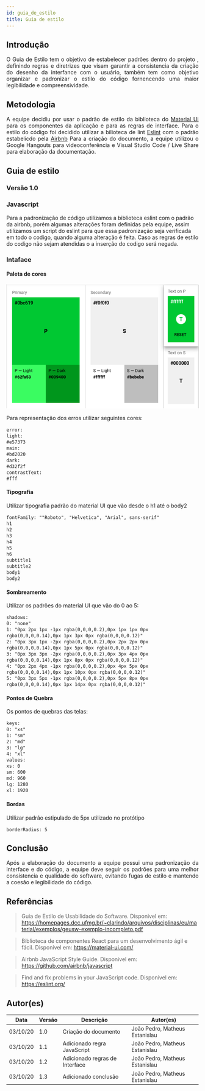 ```yaml
---
id: guia_de_estilo
title: Guia de estilo
---
```



## Introdução

<p align = "justify">
O Guia de Estilo tem o objetivo de estabelecer padrões dentro do projeto , definindo regras e diretrizes que visam garantir a consistencia da criação do desenho da interfance com o usuário, também tem como objetivo organizar e padronizar o estilo do código fornencendo uma maior legibilidade e compreensividade.
</p>

## Metodologia

<p align = "justify">
A equipe decidiu por usar o padrão de estilo da biblioteca do <a href="https://material-ui.com">Material Ui</a> para os componentes da aplicação e para as regras de interface. Para o estilo do código foi decidido utilizar a bilioteca de lint <a href="https://eslint.org/">Eslint</a> com o padrão estabelicdo pela <a href="https://github.com/airbnb/javascript">Airbnb</a> Para a criação do documento, a equipe utilizou o Google Hangouts para videoconferência e Visual Studio Code / Live Share para elaboração da documentação.
</p>

## Guia de estilo

### Versão 1.0

### Javascript 
Para a padronização de código utilizamos a biblioteca eslint com o padrão da airbnb, porém algumas alterações foram definidas pela equipe, assim utilizamos um script do eslint para que essa padronização seja verificada em todo o codigo, quando alguma alteração é feita. Caso as regras de estilo do codigo não sejam atendidas o a inserção do codigo será negada.

### Intaface

#### Paleta de cores

![Paleta](../assets/guia_estilo/paleta.png)

Para representação dos erros utilizar seguintes cores:

```
error:
light: 
#e57373
main: 
#bd2020
dark: 
#d32f2f
contrastText: 
#fff
```

#### Tipografia
Utilizar tipografia padrão do material UI que vão desde o h1 até o body2

```
fontFamily: ""Roboto", "Helvetica", "Arial", sans-serif"
h1
h2
h3
h4
h5
h6
subtitle1
subtitle2
body1
body2
```

#### Sombreamento
Utilizar os padrões do material UI que vão do 0 ao 5:
```
shadows:
0: "none"
1: "0px 2px 1px -1px rgba(0,0,0,0.2),0px 1px 1px 0px rgba(0,0,0,0.14),0px 1px 3px 0px rgba(0,0,0,0.12)"
2: "0px 3px 1px -2px rgba(0,0,0,0.2),0px 2px 2px 0px rgba(0,0,0,0.14),0px 1px 5px 0px rgba(0,0,0,0.12)"
3: "0px 3px 3px -2px rgba(0,0,0,0.2),0px 3px 4px 0px rgba(0,0,0,0.14),0px 1px 8px 0px rgba(0,0,0,0.12)"
4: "0px 2px 4px -1px rgba(0,0,0,0.2),0px 4px 5px 0px rgba(0,0,0,0.14),0px 1px 10px 0px rgba(0,0,0,0.12)"
5: "0px 3px 5px -1px rgba(0,0,0,0.2),0px 5px 8px 0px rgba(0,0,0,0.14),0px 1px 14px 0px rgba(0,0,0,0.12)"
```

#### Pontos de Quebra

Os pontos de quebras das telas:

```
keys: 
0: "xs"
1: "sm"
2: "md"
3: "lg"
4: "xl"
values:
xs: 0
sm: 600
md: 960
lg: 1280
xl: 1920
```

#### Bordas

Utilizar padrão estipulado de 5px utilizado no protótipo

```
borderRadius: 5
```


## Conclusão

<p align = "justify">
Após a elaboração do documento a equipe possui uma padronização da interface e do código, a equipe deve seguir os padrões para uma melhor consistencia e qualidade do software, evitando fugas de estilo e mantendo a coesão e legibilidade do código. 
</p>

## Referências

>Guia de Estilo de Usabilidade do Software. Disponivel em: https://homepages.dcc.ufmg.br/~clarindo/arquivos/disciplinas/eu/material/exemplos/geusw-exemplo-incompleto.pdf

>Biblioteca de componentes React para um desenvolvimento ágil e fácil. Disponivel em: https://material-ui.com/

>Airbnb JavaScript Style Guide. Disponivel em: https://github.com/airbnb/javascript

> Find and fix problems in your JavaScript code. Disponivel em: https://eslint.org/

## Autor(es)
| Data | Versão | Descrição | Autor(es) |
| -- | -- | -- | -- |
| 03/10/20 | 1.0 | Criação do documento | João Pedro, Matheus Estanislau | 
| 03/10/20 | 1.1 | Adicionado regra JavaScript | João Pedro, Matheus Estanislau |
| 03/10/20 | 1.2 | Adicionado regras de Interface | João Pedro, Matheus Estanislau |  
| 03/10/20 | 1.3 | Adicionado conclusão | João Pedro, Matheus Estanislau |  